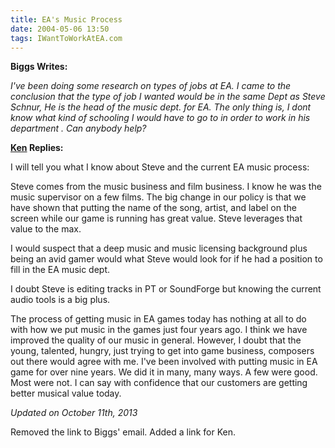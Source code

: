 ```yaml
---
title: EA's Music Process
date: 2004-05-06 13:50
tags: IWantToWorkAtEA.com
---
```

**Biggs Writes:**

*I've been doing some research on types of jobs at EA. I came to the conclusion that the type of job I wanted would be in the same Dept as Steve Schnur, He is the head of the music dept. for EA. The only thing is, I dont know what kind of schooling I would have to go to in order to work in his department . Can anybody help?*

**[Ken][1] Replies:**

I will tell you what I know about Steve and the current EA music process:

Steve comes from the music business and film business. I know he was the music supervisor on a few films. The big change in our policy is that we have shown that putting the name of the song, artist, and label on the screen while our game is running has great value. Steve leverages that value to the max.

I would suspect that a deep music and music licensing background plus being an avid gamer would what Steve would look for if he had a position to fill in the EA music dept. 

I doubt Steve is editing tracks in PT or SoundForge but knowing the current audio tools is a big plus. 

The process of getting music in EA games today has nothing at all to do with how we put music in the games just four years ago. I think we have improved the quality of our music in general. However, I doubt that the young, talented, hungry, just trying to get into game business, composers out there would agree with me. I've been involved with putting music in EA game for over nine years. We did it in many, many ways. A few were good. Most were not. I can say with confidence that our customers are getting better musical value today.

*Updated on October 11th, 2013*

Removed the link to Biggs' email. Added a link for Ken.

 [1]: http://www.mobygames.com/developer/sheet/view/developerId,7086/
 